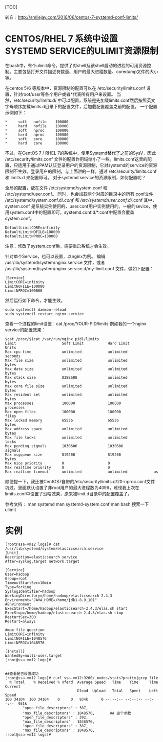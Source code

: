 [TOC]

转自：http://smilejay.com/2016/06/centos-7-systemd-conf-limits/

# CENTOS/RHEL 7 系统中设置SYSTEMD SERVICE的ULIMIT资源限制



在bash中，有个ulimit命令，提供了对shell及该shell启动的进程的可用资源控制。主要包括打开文件描述符数量、用户的最大进程数量、coredump文件的大小等。

在centos 5/6 等版本中，资源限制的配置可以在 /etc/security/limits.conf 设置，针对root/user等各个用户或者*代表所有用户来设置。 当然，/etc/security/limits.d/ 中可以配置，系统是先加载limits.conf然后按照英文字母顺序加载limits.d目录下的配置文件，后加载配置覆盖之前的配置。 一个配置示例如下：

```shell
*     soft   nofile    100000
*     hard   nofile    100000
*     soft   nproc     100000
*     hard   nproc     100000
*     soft   core      100000
*     hard   core      100000
```

不过，在CentOS 7 / RHEL 7的系统中，使用Systemd替代了之前的SysV，因此 /etc/security/limits.conf 文件的配置作用域缩小了一些。limits.conf这里的配置，只适用于通过PAM认证登录用户的资源限制，它对systemd的service的资源限制不生效。登录用户的限制，与上面讲的一样，通过 /etc/security/limits.conf 和 limits.d 来配置即可。
对于systemd service的资源限制，如何配置呢？

全局的配置，放在文件 /etc/systemd/system.conf 和 /etc/systemd/user.conf。 同时，也会加载两个对应的目录中的所有.conf文件 /etc/systemd/system.conf.d/*.conf 和 /etc/systemd/user.conf.d/*.conf
其中，system.conf 是系统实例使用的，user.conf用户实例使用的。一般的sevice，使用system.conf中的配置即可。systemd.conf.d/*.conf中配置会覆盖system.conf。

```shell
DefaultLimitCORE=infinity
DefaultLimitNOFILE=100000
DefaultLimitNPROC=100000
```

注意：修改了system.conf后，需要重启系统才会生效。

针对单个Service，也可以设置，以nginx为例。
编辑 /usr/lib/systemd/system/nginx.service 文件，或者 /usr/lib/systemd/system/nginx.service.d/my-limit.conf 文件，做如下配置：

```shell
[Service]
LimitCORE=infinity
LimitNOFILE=100000
LimitNPROC=100000
```

然后运行如下命令，才能生效。

```shell
sudo systemctl daemon-reload
sudo systemctl restart nginx.service
```

查看一个进程的limit设置：cat /proc/YOUR-PID/limits
例如我的一个nginx service的配置效果：

```shell
$cat /proc/$(cat /var/run/nginx.pid)/limits
Limit                     Soft Limit           Hard Limit           Units
Max cpu time              unlimited            unlimited            seconds
Max file size             unlimited            unlimited            bytes
Max data size             unlimited            unlimited            bytes
Max stack size            8388608              unlimited            bytes
Max core file size        unlimited            unlimited            bytes
Max resident set          unlimited            unlimited            bytes
Max processes             100000               100000               processes
Max open files            100000               100000               files
Max locked memory         65536                65536                bytes
Max address space         unlimited            unlimited            bytes
Max file locks            unlimited            unlimited            locks
Max pending signals       1030606              1030606              signals
Max msgqueue size         819200               819200               bytes
Max nice priority         0                    0
Max realtime priority     0                    0
Max realtime timeout      unlimited            unlimited            us
```

顺便提一下，我还被CentOS7自带的/etc/security/limits.d/20-nproc.conf文件坑过，里面默认设置了非root用户的最大进程数为4096，难怪我上次在limits.conf中设置了没啥效果，原来被limit.d目录中的配置覆盖了。

参考文档：
man systemd
man systemd-system.conf
man bash 搜索一下ulimit





# 实例

```shell
[root@ssa-vm12 logs]# cat /usr/lib/systemd/system/elasticsearch.service
[Unit]
Description=elasticsearch service
After=syslog.target network.target

[Service]
User=hadoop
Group=root
TimeoutStartSec=10min
Type=forking
SyslogIdentifier=hadoop
WorkingDirectory=/home/hadoop/elasticsearch-2.4.3
Environment="JAVA_HOME=/home/jdk1.8.0_101"
#Environment
ExecStart=/home/hadoop/elasticsearch-2.4.3/elas.sh start
ExecStop=/home/hadoop/elasticsearch-2.4.3/elas.sh stop
RestartSec=300
Restart=always

#max file question
LimitCORE=infinity
LimitNOFILE=1048576
LimitNPROC=1048576

[Install]
WantedBy=multi-user.target
[root@ssa-vm12 logs]# 


##查看是否设置成功
[root@ssa-vm12 logs]# curl ssa-vm12:9200/_nodes/stats?pretty|grep file
  % Total    % Received % Xferd  Average Speed   Time    Time     Time  Current
                                 Dload  Upload   Total   Spent    Left  Speed
100 34104  100 34104    0     0   934k      0 --:--:-- --:--:-- --:--:--  951k
        "open_file_descriptors" : 387,
        "max_file_descriptors" : 1048576,       ## 这个参数
        "open_file_descriptors" : 392,
        "max_file_descriptors" : 1048576,
        "open_file_descriptors" : 387,
        "max_file_descriptors" : 1048576,
[root@ssa-vm12 logs]# 
```









